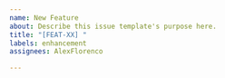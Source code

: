 ```yaml
---
name: New Feature
about: Describe this issue template's purpose here.
title: "[FEAT-XX] "
labels: enhancement
assignees: AlexFlorenco

---
```



